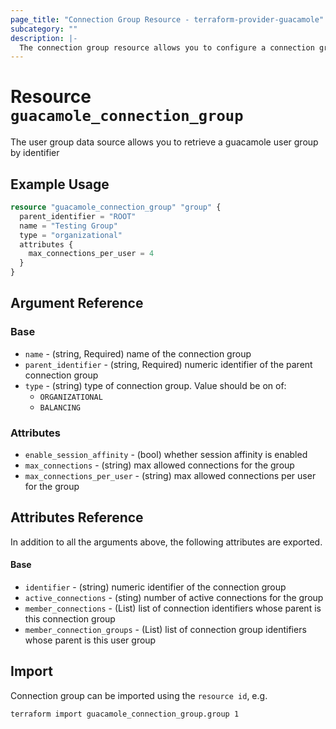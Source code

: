 ```yaml
---
page_title: "Connection Group Resource - terraform-provider-guacamole"
subcategory: ""
description: |-
  The connection group resource allows you to configure a connection group
---
```


# Resource `guacamole_connection_group`

The user group data source allows you to retrieve a guacamole user group by identifier

## Example Usage

```terraform
resource "guacamole_connection_group" "group" {
  parent_identifier = "ROOT"
  name = "Testing Group"
  type = "organizational"
  attributes {
    max_connections_per_user = 4
  }
}
```

## Argument Reference

### Base

- `name` -  (string, Required) name of the connection group
- `parent_identifier` -  (string, Required) numeric identifier of the parent connection group
- `type` -  (string) type of connection group.  Value should be on of:
  - `ORGANIZATIONAL`
  - `BALANCING`

### Attributes

- `enable_session_affinity` - (bool) whether session affinity is enabled
- `max_connections` - (string) max allowed connections for the group
- `max_connections_per_user` - (string) max allowed connections per user for the group

## Attributes Reference

In addition to all the arguments above, the following attributes are exported.

#### Base
- `identifier` -  (string) numeric identifier of the connection group
- `active_connections` - (sting) number of active connections for the group
- `member_connections` - (List) list of connection identifiers whose parent is this connection group
- `member_connection_groups` - (List) list of connection group identifiers whose parent is this user group

## Import

Connection group can be imported using the `resource id`, e.g.

```shell
terraform import guacamole_connection_group.group 1
```